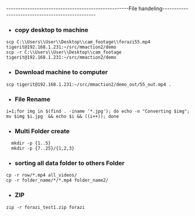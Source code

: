 ----------------------------------------------------File handeling-------------------------------------------------

- ### copy desktop to machine
```
scp C:\\Users\\User\\Desktop\\cam_footage\\forazi55.mp4 tigerit@192.168.1.231:~/src/mmaction2/demo
scp -r C:\\Users\\User\\Desktop\\cam_footage tigerit@192.168.1.231:~/src/mmaction2/demo
```
- ### Download machine to computer
```
scp tigerit@192.168.1.231:~/src/mmaction2/demo_out/55_out.mp4 . 
```
- ### File Rename
```
i=1;for img in $(find . -iname '*.jpg'); do echo -n "Converting $img"; mv $img $i.jpg  && echo $i && ((i++)); done
```
- ### Multi Folder create
```
  mkdir -p {1..5}
  mkdir -p {7..25}/{1,2,3}
```

- ### sorting all data folder to others Folder
```
cp -r row/*.mp4 all_videos/
cp -r folder_name/*/*.mp4 folder_name2/
```
- ### ZIP
```
zip -r forazi_test1.zip forazi
```
